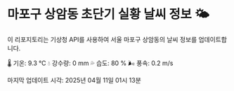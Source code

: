 
# 마포구 상암동 초단기 실황 날씨 정보 🌤️

이 리포지토리는 기상청 API를 사용하여 서울 마포구 상암동의 날씨 정보를 업데이트합니다. 

🌡️ 기온: 9.3 ℃
💧 강수량: 0 mm
💦 습도: 80 %
🌬️ 풍속: 0.2 m/s

마지막 업데이트 시각: 2025년 04월 11일 01시 13분    
